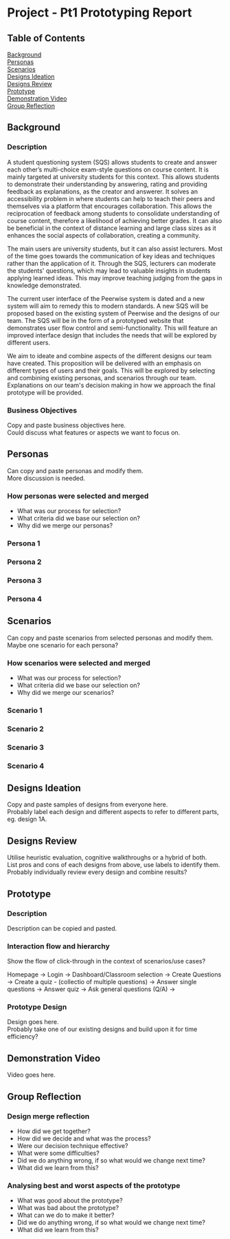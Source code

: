 # Project - Pt1 Prototyping Report  

## Table of Contents
[Background](#background)  
[Personas](#personas)  
[Scenarios](#scenarios)  
[Designs Ideation](#ideation)  
[Designs Review](#review)  
[Prototype](#prototype)  
[Demonstration Video](#video)  
[Group Reflection](#reflection)  
  
## Background<a name="background"></a>

### Description
A student questioning system (SQS) allows students to create and answer each other’s multi-choice exam-style questions on course content. It is mainly targeted at university students for this context. This allows students to demonstrate their understanding by answering, rating and providing feedback as explanations, as the creator and answerer. It solves an accessibility problem in where students can help to teach their peers and themselves via a platform that encourages collaboration. This allows the reciprocation of feedback among students to consolidate understanding of course content, therefore a likelihood of achieving better grades. It can also be beneficial in the context of distance learning and large class sizes as it enhances the social aspects of collaboration, creating a community.  

The main users are university students, but it can also assist lecturers. Most of the time goes towards the communication of key ideas and techniques rather than the application of it. Through the SQS, lecturers can moderate the students' questions, which may lead to valuable insights in students applying learned ideas. This may improve teaching judging from the gaps in knowledge demonstrated. 

The current user interface of the Peerwise system is dated and a new system will aim to remedy this to modern standards. A new SQS will be proposed based on the existing system of Peerwise and the designs of our team. The SQS will be in the form of a prototyped website that demonstrates user flow control and semi-functionality. This will feature an improved interface design that includes the needs that will be explored by different users. 

We aim to ideate and combine aspects of the different designs our team have created. This proposition will be delivered with an emphasis on different types of users and their goals. This will be explored by selecting and combining existing personas, and scenarios through our team. Explanations on our team's decision making in how we approach the final prototype will be provided.

### Business Objectives  
Copy and paste business objectives here.  
Could discuss what features or aspects we want to focus on.  


## Personas<a name="personas"></a>  
Can copy and paste personas and modify them.  
More discussion is needed.  
### How personas were selected and merged  
- What was our process for selection?
- What criteria did we base our selection on?
- Why did we merge our personas?

### Persona 1  
### Persona 2  
### Persona 3  
### Persona 4


## Scenarios
Can copy and paste scenarios from selected personas and modify them. 
Maybe one scenario for each persona?  
### How scenarios were selected and merged
- What was our process for selection?
- What criteria did we base our selection on?
- Why did we merge our scenarios?

### Scenario 1  
### Scenario 2  
### Scenario 3  
### Scenario 4


## Designs Ideation<a name="ideation"></a>  
Copy and paste samples of designs from everyone here.  
Probably label each design and different aspects to refer to different parts, eg. design 1A.  


## Designs Review<a name="review"></a>    
Utilise heuristic evaluation, cognitive walkthroughs or a hybrid of both.  
List pros and cons of each designs from above, use labels to identify them.  
Probably individually review every design and combine results? 


## Prototype<a name="prototype"></a>     
### Description  
Description can be copied and pasted.  
### Interaction flow and hierarchy  
Show the flow of click-through in the context of scenarios/use cases? 

Homepage -> Login -> Dashboard/Classroom selection -> Create Questions
                                                   -> Create a quiz - (collectio of multiple questions)
                                                   -> Answer single questions
                                                   -> Answer quiz
                                                   -> Ask general questions (Q/A)
                                                   -> 



### Prototype Design
Design goes here.  
Probably take one of our existing designs and build upon it for time efficiency?  


## Demonstration Video<a name="video"></a>  
Video goes here.  


## Group Reflection<a name="reflection"></a>  
### Design merge reflection  
- How did we get together? 
- How did we decide and what was the process?  
- Were our decision technique effective?  
- What were some difficulties?
- Did we do anything wrong, if so what would we change next time?    
- What did we learn from this?

### Analysing best and worst aspects of the prototype
- What was good about the prototype?  
- What was bad about the prototype?
- What can we do to make it better?
- Did we do anything wrong, if so what would we change next time? 
- What did we learn from this?